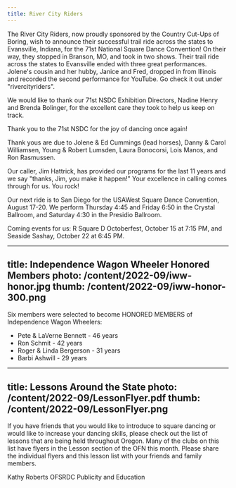 ```yaml
---
title: River City Riders
---
```

The River City Riders, now proudly sponsored by the Country Cut-Ups of Boring, wish to announce their successful trail ride across the states to Evansville, Indiana, for the 71st National Square Dance Convention!  On their way, they stopped in Branson, MO, and took in two shows.  Their trail ride across the states to Evansville ended with three great performances.  Jolene's cousin and her hubby, Janice and Fred, dropped in from Illinois and recorded the second performance for YouTube.  Go check it out under "rivercityriders".

We would like to thank our 71st NSDC Exhibition Directors, Nadine Henry and Brenda Bolinger, for the excellent care they took to help us keep on track.

Thank you to the 71st NSDC for the joy of dancing once again!

Thank yous are due to Jolene & Ed Cummings (lead horses), Danny & Carol Williamsen, Young & Robert Lumsden, Laura Bonocorsi, Lois Manos, and Ron Rasmussen.

Our caller, Jim Hattrick, has provided our programs for the last 11 years and we say "thanks, Jim, you make it happen!"  Your excellence in calling comes through for us.  You rock!

Our next ride is to San Diego for the USAWest Square Dance Convention, August 17-20.  We perform Thursday 4:45 and Friday 6:50 in the Crystal Ballroom, and Saturday 4:30 in the Presidio Ballroom.

Coming events for us: R Square D Octoberfest, October 15 at 7:15 PM, and Seaside Sashay, October 22 at 6:45 PM.
            
            
---
title: Independence Wagon Wheeler Honored Members
photo: /content/2022-09/iww-honor.jpg
thumb: /content/2022-09/iww-honor-300.png
---
Six members were selected to become HONORED MEMBERS of Independence Wagon Wheelers:

* Pete & LaVerne Bennett - 46 years
* Ron Schmit - 42 years
* Roger & Linda Bergerson - 31 years
* Barbi Ashwill - 29 years
            
---
title: Lessons Around the State
photo: /content/2022-09/LessonFlyer.pdf
thumb: /content/2022-09/LessonFlyer.png
---
If you have friends that you would like to introduce to square dancing or would like to increase your dancing skills, please check out the list of lessons that are being held throughout Oregon.  Many of the clubs on this list have flyers in the Lesson section of the OFN this month.   Please share the individual flyers and this lesson list with your friends and family members.
 
Kathy Roberts
OFSRDC Publicity and Education 
